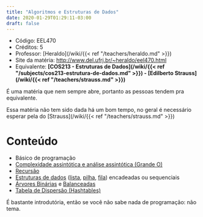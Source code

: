 ```yaml
---
title: "Algoritmos e Estruturas de Dados"
date: 2020-01-29T01:29:11-03:00
draft: false
---
```


- Código: EEL470
- Créditos: 5
- Professor: [Heraldo](/wiki/{{< ref "/teachers/heraldo.md" >}})
- Site da matéria: http://www.del.ufrj.br/~heraldo/eel470.html
- Equivalente: **[COS213 - Estruturas de Dados](/wiki/{{< ref "/subjects/cos213-estrutura-de-dados.md" >}}) - [Edilberto Strauss](/wiki/{{< ref "/teachers/strauss.md" >}})**

É uma matéria que nem sempre abre, portanto as pessoas tendem pra equivalente. 

Essa matéria não tem sido dada há um bom tempo, no geral é necessário esperar pela do [Strauss](/wiki/{{< ref "/teachers/strauss.md" >}})

# Conteúdo

- Básico de programação
- [Complexidade assintótica e análise assintótica (Grande O)](https://pt.wikipedia.org/wiki/Grande-O)
- [Recursão](https://pt.wikipedia.org/wiki/Recursividade#Recurs%C3%A3o_em_ci%C3%AAncia_da_computa%C3%A7%C3%A3o)
- [Estruturas de dados](https://pt.wikipedia.org/wiki/Estrutura_de_dados) ([lista](https://pt.wikipedia.org/wiki/Lista), [pilha](https://pt.wikipedia.org/wiki/Pilha_(inform%C3%A1tica)), [fila](https://pt.wikipedia.org/wiki/FIFO)) encadeadas ou sequenciais
- [Árvores Binárias](https://pt.wikipedia.org/wiki/%C3%81rvore_bin%C3%A1ria) e [Balanceadas](https://pt.wikipedia.org/wiki/%C3%81rvore_bin%C3%A1ria_de_busca_balanceada)
- [Tabela de Dispersão (Hashtables)](https://pt.wikipedia.org/wiki/Tabela_de_dispers%C3%A3o)

É bastante introdutória, então se você não sabe nada de programação: não tema.
